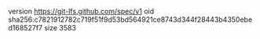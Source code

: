 version https://git-lfs.github.com/spec/v1
oid sha256:c7821912782c719f51f9d53bd564921ce8743d344f28443b4350ebed168527f7
size 3583
